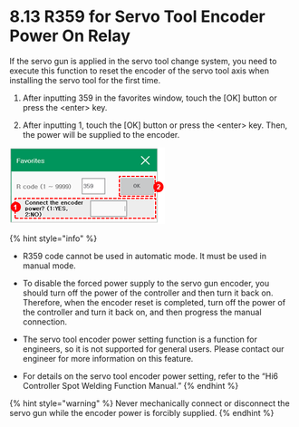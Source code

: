 # 8.13 R359 for Servo Tool Encoder Power On Relay

If the servo gun is applied in the servo tool change system, you need to execute this function to reset the encoder of the servo tool axis when installing the servo tool for the first time.

1.	After inputting 359 in the favorites window, touch the \[OK\] button or press the &lt;enter&gt; key.

2.	After inputting 1, touch the \[OK\] button or press the &lt;enter&gt; key. Then, the power will be supplied to the encoder.

![](../.gitbook/assets/image%20%28549%29.png)



{% hint style="info" %}
* R359 code cannot be used in automatic mode. It must be used in manual mode.
* 
  To disable the forced power supply to the servo gun encoder, you should turn off the power of the controller and then turn it back on. Therefore, when the encoder reset is completed, turn off the power of the controller and turn it back on, and then progress the manual connection.

* The servo tool encoder power setting function is a function for engineers, so it is not supported for general users. Please contact our engineer for more information on this feature.
* For details on the servo tool encoder power setting, refer to the “Hi6 Controller Spot Welding Function Manual.”
{% endhint %}

{% hint style="warning" %}
Never mechanically connect or disconnect the servo gun while the encoder power is forcibly supplied.
{% endhint %}

